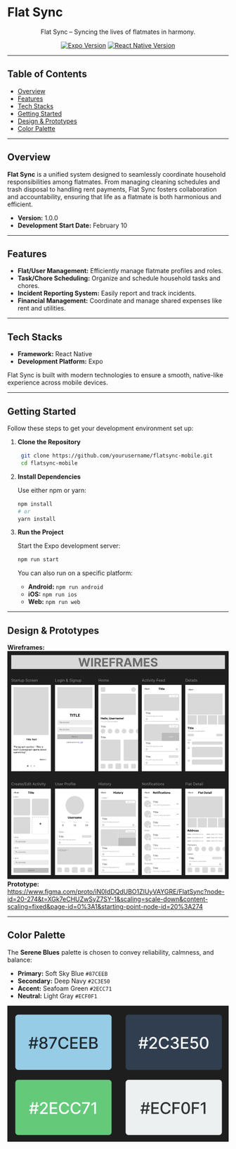 # Flat Sync

<p align="center">Flat Sync – Syncing the lives of flatmates in harmony.</p>
<p align="center">
  <a href="https://expo.dev" target="_blank"><img src="https://img.shields.io/badge/Expo-~52.0.27-blue.svg" alt="Expo Version" /></a>
  <a href="https://reactnative.dev" target="_blank"><img src="https://img.shields.io/badge/React%20Native-0.76.6-blue.svg" alt="React Native Version" /></a>

</p>

---

## Table of Contents

- [Overview](#overview)
- [Features](#features)
- [Tech Stacks](#tech-stacks)
- [Getting Started](#getting-started)
- [Design & Prototypes](#design--prototypes)
- [Color Palette](#color-palette)

---

## Overview

**Flat Sync** is a unified system designed to seamlessly coordinate household responsibilities among flatmates. From managing cleaning schedules and trash disposal to handling rent payments, Flat Sync fosters collaboration and accountability, ensuring that life as a flatmate is both harmonious and efficient.

- **Version:** 1.0.0  
- **Development Start Date:** February 10

---

## Features

- **Flat/User Management:** Efficiently manage flatmate profiles and roles.
- **Task/Chore Scheduling:** Organize and schedule household tasks and chores.
- **Incident Reporting System:** Easily report and track incidents.
- **Financial Management:** Coordinate and manage shared expenses like rent and utilities.

---

## Tech Stacks

- **Framework:** React Native
- **Development Platform:** Expo

Flat Sync is built with modern technologies to ensure a smooth, native-like experience across mobile devices.

---

## Getting Started

Follow these steps to get your development environment set up:

1. **Clone the Repository**

	```bash
	 git clone https://github.com/yourusername/flatsync-mobile.git
	 cd flatsync-mobile
	```

2.  **Install Dependencies**
    
    Use either npm or yarn:
    
    ```bash
    npm install
    # or
    yarn install
    ```
    
3.  **Run the Project**
    
    Start the Expo development server:
    
    ```bash
    npm run start
    ```
    
    You can also run on a specific platform:
    
    -   **Android:** `npm run android`
    -   **iOS:** `npm run ios`
    -   **Web:** `npm run web`

----------

## Design & Prototypes

**Wireframes:** 
![Wireframe](./src/assets/images/wireframes.png)
**Prototype:** https://www.figma.com/proto/iN0IdDQdUBO1ZIUyVAYGRE/FlatSync?node-id=20-274&t=XGk7eCHUZwSyZ7SY-1&scaling=scale-down&content-scaling=fixed&page-id=0%3A1&starting-point-node-id=20%3A274

----------

## Color Palette

The **Serene Blues** palette is chosen to convey reliability, calmness, and balance:

-   **Primary:** Soft Sky Blue `#87CEEB`
-   **Secondary:** Deep Navy `#2C3E50`
-   **Accent:** Seafoam Green `#2ECC71`
-   **Neutral:** Light Gray `#ECF0F1`

![Color Palette](./src/assets/images/color.png)
